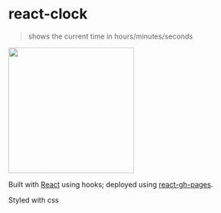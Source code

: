 # react-clock

> shows the current time in hours/minutes/seconds

[<img src='./scrn.gif' width='250'>](https://adnjoo.github.io/react-clock/)

Built with [React](https://reactjs.org/) using hooks; deployed using [react-gh-pages](https://github.com/gitname/react-gh-pages).

Styled with css

